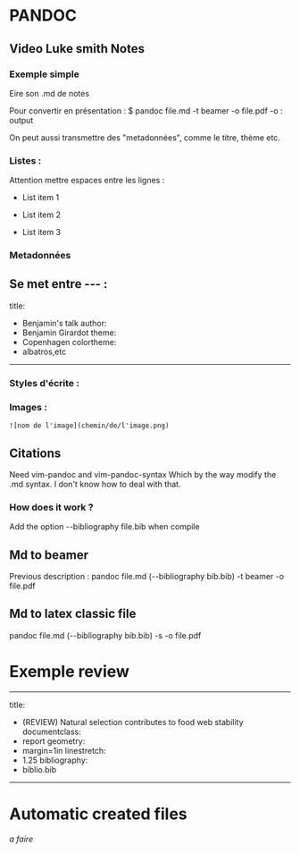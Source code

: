 # PANDOC 

## Video Luke smith Notes 

### Exemple simple 

Eire son .md de notes 

Pour convertir en présentation : 
	$ pandoc file.md -t beamer -o file.pdf 
-o : output 

On peut aussi transmettre des "metadonnées", comme le titre, thème etc. 

### Listes : 

Attention mettre espaces entre les lignes : 

+ List item 1  

+ List item 2 

+ List item 3 

### Metadonnées

Se met entre --- : 
--- 
title:
- Benjamin's talk 
author: 
- Benjamin Girardot
theme: 
- Copenhagen
colortheme: 
- albatros,etc
--- 

### Styles d'écrite : 

<!--
**bold text** 
*emphatic text* 
-->


### Images : 

 
	![nom de l'image](chemin/de/l'image.png)
	


## Citations 

Need vim-pandoc and vim-pandoc-syntax 
Which by the way modify the .md syntax. I don't know how to deal with that. 

### How does it work ? 

Add the option --bibliography file.bib when compile 


## Md to beamer 

Previous description : pandoc file.md (--bibliography bib.bib) -t beamer -o file.pdf 

## Md to latex classic file 

pandoc file.md (--bibliography bib.bib) -s -o file.pdf 

# Exemple review 

---
title:
- (REVIEW) Natural selection contributes to food web stability
documentclass:
- report
geometry:
- margin=1in
linestretch:
- 1.25
bibliography:
- biblio.bib
---


# Automatic created files 

*a faire*
